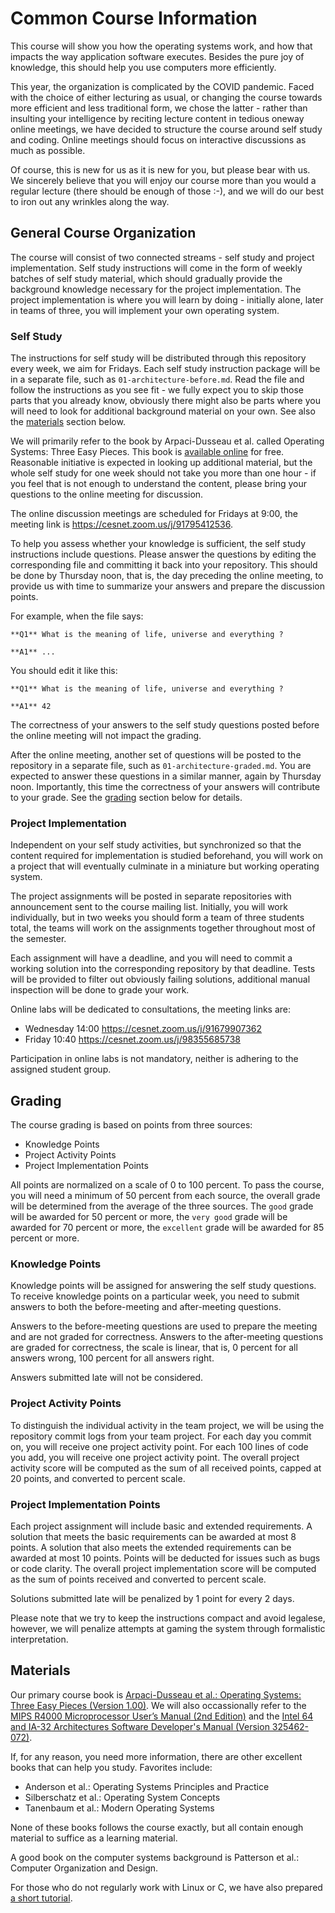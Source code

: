 # Common Course Information

This course will show you how the operating systems work,
and how that impacts the way application software executes.
Besides the pure joy of knowledge, this should help you use
computers more efficiently.

This year, the organization is complicated by the COVID pandemic.
Faced with the choice of either lecturing as usual, or changing
the course towards more efficient and less traditional form,
we chose the latter - rather than insulting your intelligence
by reciting lecture content in tedious oneway online meetings,
we have decided to structure the course around self study and coding.
Online meetings should focus on interactive discussions as much as possible.

Of course, this is new for us as it is new for you, but please bear with us.
We sincerely believe that you will enjoy our course more than you would
a regular lecture (there should be enough of those :-), and we will
do our best to iron out any wrinkles along the way.


## General Course Organization

The course will consist of two connected streams - self study and project implementation.
Self study instructions will come in the form of weekly batches of self study material, which
should gradually provide the background knowledge necessary for the project implementation.
The project implementation is where you will learn by doing - initially alone, later in
teams of three, you will implement your own operating system.

### Self Study

The instructions for self study will be distributed through this repository every week, we aim for Fridays.
Each self study instruction package will be in a separate file, such as `01-architecture-before.md`.
Read the file and follow the instructions as you see fit - we fully expect you to skip those parts
that you already know, obviously there might also be parts where you will need to look for
additional background material on your own.
See also the [materials](#materials) section below.

We will primarily refer to the book by Arpaci-Dusseau et al. called Operating Systems: Three Easy Pieces.
This book is [available online](http://www.ostep.org) for free.
Reasonable initiative is expected in looking up additional material,
but the whole self study for one week should not take you more than
one hour - if you feel that is not enough to understand the content,
please bring your questions to the online meeting for discussion.

The online discussion meetings are scheduled for Fridays at 9:00,
the meeting link is https://cesnet.zoom.us/j/91795412536.

To help you assess whether your knowledge is sufficient, the self study instructions include questions.
Please answer the questions by editing the corresponding file and committing it back into your repository.
This should be done by Thursday noon, that is, the day preceding the online meeting,
to provide us with time to summarize your answers and prepare the discussion points.

For example, when the file says:

```
**Q1** What is the meaning of life, universe and everything ?

**A1** ...
```

You should edit it like this:

```
**Q1** What is the meaning of life, universe and everything ?

**A1** 42
```

The correctness of your answers to the self study questions posted before
the online meeting will not impact the grading.

After the online meeting, another set of questions will be posted to the repository
in a separate file, such as `01-architecture-graded.md`. You are expected to answer
these questions in a similar manner, again by Thursday noon. Importantly,
this time the correctness of your answers will contribute to your grade.
See the [grading](#grading) section below for details.

### Project Implementation

Independent on your self study activities, but synchronized so that the content
required for implementation is studied beforehand, you will work on a project
that will eventually culminate in a miniature but working operating system.

The project assignments will be posted in separate repositories with
announcement sent to the course mailing list. Initially, you will work
individually, but in two weeks you should form a team of three students
total, the teams will work on the assignments together throughout most of the semester.

Each assignment will have a deadline, and you will need to commit a working solution
into the corresponding repository by that deadline. Tests will be provided
to filter out obviously failing solutions, additional manual inspection
will be done to grade your work.

Online labs will be dedicated to consultations, the meeting links are:

- Wednesday 14:00 https://cesnet.zoom.us/j/91679907362
- Friday 10:40 https://cesnet.zoom.us/j/98355685738

Participation in online labs is not mandatory, neither is adhering to the assigned student group.


## Grading

The course grading is based on points from three sources:

- Knowledge Points
- Project Activity Points
- Project Implementation Points

All points are normalized on a scale of 0 to 100 percent.
To pass the course, you will need a minimum of 50 percent from each source,
the overall grade will be determined from the average of the three sources.
The `good` grade will be awarded for 50 percent or more,
the `very good` grade will be awarded for 70 percent or more,
the `excellent` grade will be awarded for 85 percent or more.

### Knowledge Points

Knowledge points will be assigned for answering the self study questions.
To receive knowledge points on a particular week, you need to submit
answers to both the before-meeting and after-meeting questions.

Answers to the before-meeting questions are used to prepare the meeting and are not graded for correctness.
Answers to the after-meeting questions are graded for correctness, the scale is linear,
that is, 0 percent for all answers wrong, 100 percent for all answers right.

Answers submitted late will not be considered.

### Project Activity Points

To distinguish the individual activity in the team project,
we will be using the repository commit logs from your team project.
For each day you commit on, you will receive one project activity point.
For each 100 lines of code you add, you will receive one project activity point.
The overall project activity score will be computed as the sum of all received points,
capped at 20 points, and converted to percent scale.

### Project Implementation Points

Each project assignment will include basic and extended requirements.
A solution that meets the basic requirements can be awarded at most 8 points.
A solution that also meets the extended requirements can be awarded at most 10 points.
Points will be deducted for issues such as bugs or code clarity.
The overall project implementation score will be computed as
the sum of points received and converted to percent scale.

Solutions submitted late will be penalized by 1 point for every 2 days.

Please note that we try to keep the instructions compact and avoid legalese,
however, we will penalize attempts at gaming the system through formalistic interpretation.


## Materials

Our primary course book is [Arpaci-Dusseau et al.: Operating Systems: Three Easy Pieces (Version 1.00)](http://www.ostep.org).
We will also occassionally refer to the [MIPS R4000 Microprocessor User’s Manual (2nd Edition)](https://d3s.mff.cuni.cz/teaching/nswi004)
and the [Intel 64 and IA-32 Architectures Software Developer's Manual (Version 325462-072)](https://software.intel.com/content/www/us/en/develop/articles/intel-sdm.html).

If, for any reason, you need more information, there are other excellent books that can help you study.
Favorites include:

- Anderson et al.: Operating Systems Principles and Practice
- Silberschatz et al.: Operating System Concepts
- Tanenbaum et al.: Modern Operating Systems

None of these books follows the course exactly, but all contain enough material to suffice as a learning material.

A good book on the computer systems background is Patterson et al.: Computer Organization and Design.

For those who do not regularly work with Linux or C, we have also prepared
[a short tutorial](https://d3s.mff.cuni.cz/files/teaching/nswi004/download/nswi004-tools-recap-2017-18.pdf).
